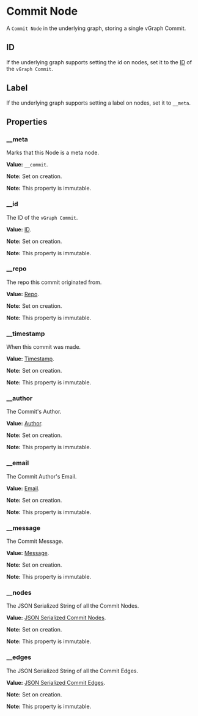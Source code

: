 # Commit Node
A `Commit Node` in the underlying graph, storing a single vGraph Commit.

## ID
If the underlying graph supports setting the id on nodes, set it to the [ID](../definitions/commit-id.md) of the `vGraph Commit`.

## Label
If the underlying graph supports setting a label on nodes, set it to `__meta`.

## Properties

### __meta
Marks that this Node is a meta node.

**Value:** `__commit`.

**Note:** Set on creation.

**Note:** This property is immutable.

### __id
The ID of the `vGraph Commit`.

**Value:** [ID](../definitions/commit-id.md).

**Note:** Set on creation.

**Note:** This property is immutable.

### __repo
The repo this commit originated from.

**Value:** [Repo](../definitions/repo.md).

**Note:** Set on creation.

**Note:** This property is immutable.

### __timestamp
When this commit was made.

**Value:** [Timestamp](../definitions/timestamp.md).

**Note:** Set on creation.

**Note:** This property is immutable.

### __author
The Commit's Author.

**Value:** [Author](../definitions/commit-author.md).

**Note:** Set on creation.

**Note:** This property is immutable.

### __email
The Commit Author's Email.

**Value:** [Email](../definitions/commit-email.md).

**Note:** Set on creation.

**Note:** This property is immutable.

### __message
The Commit Message.

**Value:** [Message](../definitions/commit-message.md).

**Note:** Set on creation.

**Note:** This property is immutable.

### __nodes
The JSON Serialized String of all the Commit Nodes.

**Value:** [JSON Serialized Commit Nodes](../definitions/commit.md).

**Note:** Set on creation.

**Note:** This property is immutable.

### __edges
The JSON Serialized String of all the Commit Edges.

**Value:** [JSON Serialized Commit Edges](../definitions/commit.md).

**Note:** Set on creation.

**Note:** This property is immutable.